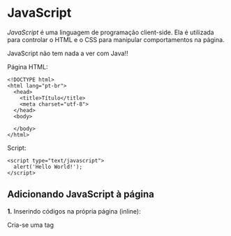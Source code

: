# JavaScript

*JavaScript* é uma linguagem de programação client-side. Ela é utilizada para controlar o HTML e o CSS para manipular comportamentos na página.

JavaScript não tem nada a ver com Java!!

Página HTML:

    <!DOCTYPE html>
    <html lang="pt-br">
      <head>
        <title>Título</title>
        <meta charset="utf-8">
      </head>
      <body>
 
      </body>
    </html>


Script:

    <script type="text/javascript">
      alert('Hello World!');
    </script>


## Adicionando JavaScript à página

**1.** Inserindo códigos na própria página (inline):

Cria-se uma tag <script>, informando que o valor do atributo 'type' é 'text/javascript', então, coloca-se o código JavaScript dentro dessa tag.

Exemplo:

    <script type="text/javascript">
      alert('Hello World!');
    </script>


**2.** Relacionando um arquivo externo na página:

Exemplo 1 - adicionando um JavaScript do nosso projeto:

Imagine que o projeto está com a seguinte estrutura de diretórios:

projeto/

 |index.html
 
 |js/
 
  |script.js

Assim, se queremos que a página 'index.html' carregue o arquivo 'js/script.js', utilizamos a seguinte marcação:

    <script type="text/javascript" src="js/script.js"></script>

Exemplo 2 - adicionando um JavaScript da internet:

Nesse exemplo, é carregado o framework JavaScript jQuery disponibilizado pela Google por um serviço de hospedagem de libraries (bibliotecas) JavaScript. Disponível em https://developers.google.com/speed/libraries/devguide?hl=pt-br#jquery:

    <script type="text/javascript" src="//ajax.googleapis.com/ajax/libs/jquery/1.10.2/jquery.min.js"></script>

    <script type="text/javascript" src="//ajax.googleapis.com/ajax/libs/jquery/1.10.2/jquery.min.js">
